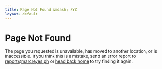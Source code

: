 ```yaml
---
title: Page Not Found &mdash; XYZ
layout: default
---
```


# Page Not Found

The page you requested is unavailable, has moved to another location, or is inaccessible. If you think this is a mistake, send an error report to <a href="mailto:report@marcreyes.ph?subject=Site Error Report (marcreyes.ph)">report@marcreyes.ph</a> or <a href="https://marcreyes.xyz">head back home</a> to try finding it again.